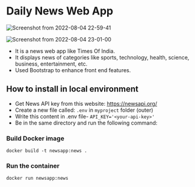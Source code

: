 # Daily News Web App

![Screenshot from 2022-08-04 22-59-41](https://user-images.githubusercontent.com/73170886/182913909-805c9c2a-840a-4393-8b51-ccd58e9ba13d.png)

![Screenshot from 2022-08-04 23-01-00](https://user-images.githubusercontent.com/73170886/182914096-98b24207-79aa-46af-8c60-76ea96f674b2.png)

- It is a news web app like Times Of India. 
- It displays news of categories like sports, technology, health, science, business, entertainment, etc.
- Used Bootstrap to enhance front end features.

## How to install in local environment

- Get News API key from this website: https://newsapi.org/
- Create a new file called: `.env` in `myproject` folder (outer)
- Write this content in .env file- `API_KEY='<your-api-key>'`
- Be in the same directory and run the following command: 

### Build Docker image

```
docker build -t newsapp:news .
```

### Run the container

```
docker run newsapp:news
```
